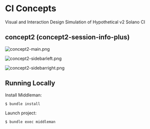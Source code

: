 # CI Concepts #

Visual and Interaction Design Simulation of Hypothetical v2 Solano CI

## concept2 (concept2-session-info-plus) ##

![concept2-main.png](https://bitbucket.org/repo/qqdRaj/images/2118996502-concept2-main.png)

![concept2-sidebarleft.png](https://bitbucket.org/repo/qqdRaj/images/3466917327-concept2-sidebarleft.png)

![concept2-sidebarright.png](https://bitbucket.org/repo/qqdRaj/images/3557315364-concept2-sidebarright.png)


## Running Locally ##

Install Middleman: 

```
$ bundle install
```

Launch project:

```
$ bundle exec middleman
```